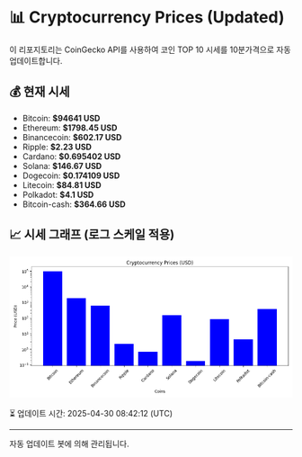
# 📊 Cryptocurrency Prices (Updated)

이 리포지토리는 CoinGecko API를 사용하여 코인 TOP 10 시세를 10분가격으로 자동 업데이트합니다.

## 💰 현재 시세
- Bitcoin: **$94641 USD**
- Ethereum: **$1798.45 USD**
- Binancecoin: **$602.17 USD**
- Ripple: **$2.23 USD**
- Cardano: **$0.695402 USD**
- Solana: **$146.67 USD**
- Dogecoin: **$0.174109 USD**
- Litecoin: **$84.81 USD**
- Polkadot: **$4.1 USD**
- Bitcoin-cash: **$364.66 USD**

## 📈 시세 그래프 (로그 스케일 적용)
![Crypto Prices](crypto_prices.png)

⏳ 업데이트 시간: 2025-04-30 08:42:12 (UTC)

---
자동 업데이트 봇에 의해 관리됩니다.
